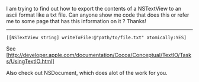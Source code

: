 I am trying to find out how to export the contents of a NSTextView to an ascii format like a txt file. Can anyone show me code that does this or refer me to some page that has this information on it ? Thanks!

----

    [[NSTextView string] writeToFile:@"path/to/file.txt" atomically:YES]

See [http://developer.apple.com/documentation/Cocoa/Conceptual/TextIO/Tasks/UsingTextIO.html]

Also check out NSDocument, which does alot of the work for you.

